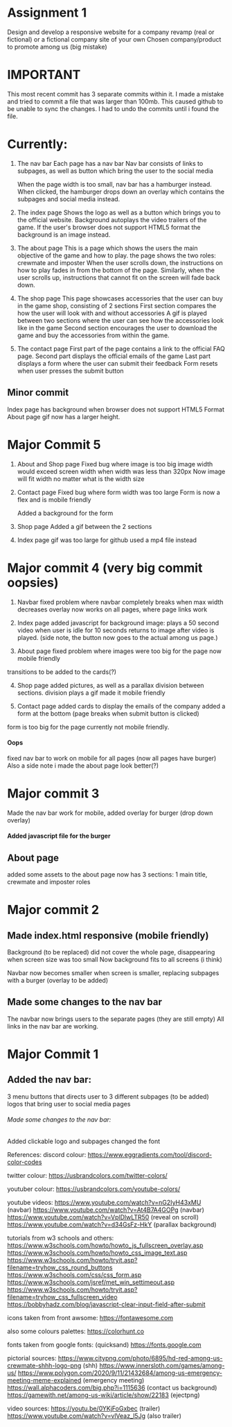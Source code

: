 # Assignment 1

Design and develop a responsive website for a company revamp (real or fictional) or a fictional company site of your own
Chosen company/product to promote among us (big mistake)

# IMPORTANT

This most recent commit has 3 separate commits within it.
I made a mistake and tried to commit a file that was larger than 100mb. This caused github to be unable to sync the changes.
I had to undo the commits until i found the file.

# Currently:

1. The nav bar
   Each page has a nav bar
   Nav bar consists of links to subpages, as well as button which bring the user to the social media

   When the page width is too small, nav bar has a hamburger instead.
   When clicked, the hamburger drops down an overlay which contains the subpages and social media instead.

2. The index page
   Shows the logo as well as a button which brings you to the official website.
   Background autoplays the video trailers of the game.
   If the user's browser does not support HTML5 format the background is an image instead.

3. The about page
   This is a page which shows the users the main objective of the game and how to play.
   the page shows the two roles: crewmate and imposter
   When the user scrolls down, the instructions on how to play fades in from the bottom of the page.
   Similarly, when the user scrolls up, instructions that cannot fit on the screen will fade back down.

4. The shop page
   This page showcases accessories that the user can buy in the game shop, consisting of 2 sections
   First section compares the how the user will look with and without accessories
   A gif is played between two sections where the user can see how the accessories look like in the game
   Second section encourages the user to download the game and buy the accessories from within the game.

5. The contact page
   First part of the page contains a link to the official FAQ page.
   Second part displays the official emails of the game
   Last part displays a form where the user can submit their feedback
   Form resets when user presses the submit button

## Minor commit
Index page has background when browser does not support HTML5 Format
About page gif now has a larger height.

# Major Commit 5

1. About and Shop page
   Fixed bug where image is too big
   image width would exceed screen width when width was less than 320px
   Now image will fit width no matter what is the width size

2. Contact page
   Fixed bug where form width was too large
   Form is now a flex and is mobile friendly

   Added a background for the form

3. Shop page
   Added a gif between the 2 sections

4. Index page
   gif was too large for github
   used a mp4 file instead

# Major commit 4 (very big commit oopsies)

1. Navbar
   fixed problem where navbar completely breaks when max width decreases
   overlay now works on all pages, where page links work

2. Index page
   added javascript for background image:
   plays a 50 second video when user is idle for 10 seconds
   returns to image after video is played.
   (side note, the button now goes to the actual among us page.)

3. About page
   fixed problem where images were too big for the page
   now mobile friendly

transitions to be added to the cards(?)

4. Shop page
   added pictures, as well as a parallax division between sections.
   division plays a gif
   made it mobile friendly

5. Contact page
   added cards to display the emails of the company
   added a form at the bottom (page breaks when submit button is clicked)

form is too big for the page
currently not mobile friendly.

#### Oops

fixed nav bar to work on mobile for all pages (now all pages have burger)
Also a side note i made the about page look better(?)

# Major commit 3

Made the nav bar work for mobile, added overlay for burger (drop down overlay)

#### Added javascript file for the burger

## About page

added some assets to the about page
now has 3 sections: 1 main title, crewmate and imposter roles

# Major commit 2

## Made index.html responsive (mobile friendly)

Background (to be replaced) did not cover the whole page, disappearing when screen size was too small
Now background fits to all screens (i think)

Navbar now becomes smaller when screen is smaller, replacing subpages with a burger (overlay to be added)

## Made some changes to the nav bar

The navbar now brings users to the separate pages (they are still empty)
All links in the nav bar are working.

# Major Commit 1

## Added the nav bar:

3 menu buttons that directs user to 3 different subpages (to be added)
logos that bring user to social media pages

###### Made some changes to the nav bar:

Added clickable logo and subpages
changed the font

References:
discord colour:
https://www.eggradients.com/tool/discord-color-codes

twitter colour:
https://usbrandcolors.com/twitter-colors/

youtuber colour:
https://usbrandcolors.com/youtube-colors/

youtube videos:
https://www.youtube.com/watch?v=nG2IyH43xMU (navbar)
https://www.youtube.com/watch?v=At4B7A4GOPg (navbar)
https://www.youtube.com/watch?v=VplDlwLTR50 (reveal on scroll)
https://www.youtube.com/watch?v=d34GsFz-HkY (parallax background)

tutorials from w3 schools and others:
https://www.w3schools.com/howto/howto_js_fullscreen_overlay.asp
https://www.w3schools.com/howto/howto_css_image_text.asp
https://www.w3schools.com/howto/tryit.asp?filename=tryhow_css_round_buttons
https://www.w3schools.com/css/css_form.asp
https://www.w3schools.com/jsref/met_win_settimeout.asp
https://www.w3schools.com/howto/tryit.asp?filename=tryhow_css_fullscreen_video
https://bobbyhadz.com/blog/javascript-clear-input-field-after-submit

icons taken from front awsome:
https://fontawesome.com

also some colours palettes:
https://colorhunt.co

fonts taken from google fonts: (quicksand)
https://fonts.google.com

pictorial sources:
https://www.citypng.com/photo/6895/hd-red-among-us-crewmate-shhh-logo-png (shh)
https://www.innersloth.com/games/among-us/
https://www.polygon.com/2020/9/11/21432684/among-us-emergency-meeting-meme-explained (emergency meeting)
https://wall.alphacoders.com/big.php?i=1115636 (contact us background)
https://gamewith.net/among-us-wiki/article/show/22183 (ejectpng)

video sources:
https://youtu.be/0YKjFoGxbec (trailer)
https://www.youtube.com/watch?v=vlVeaz_l5Jg (also trailer)
